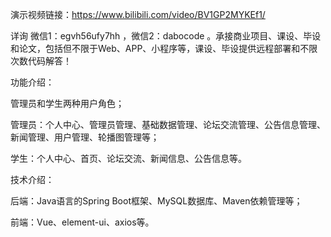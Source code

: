 演示视频链接：https://www.bilibili.com/video/BV1GP2MYKEf1/

详询 微信1：egvh56ufy7hh ，微信2：dabocode 。承接商业项目、课设、毕设和论文，包括但不限于Web、APP、小程序等，课设、毕设提供远程部署和不限次数代码解答！

功能介绍：

管理员和学生两种用户角色；

管理员：个人中心、管理员管理、基础数据管理、论坛交流管理、公告信息管理、新闻管理、用户管理、轮播图管理等；

学生：个人中心、首页、论坛交流、新闻信息、公告信息等。

技术介绍：

后端：Java语言的Spring Boot框架、MySQL数据库、Maven依赖管理等；

前端：Vue、element-ui、axios等。
